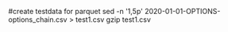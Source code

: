 #create testdata for parquet
sed -n '1,5p' 2020-01-01-OPTIONS-options_chain.csv > test1.csv
gzip test1.csv


